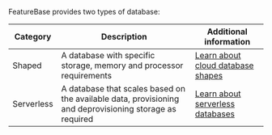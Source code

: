 FeatureBase provides two types of database:

| Category | Description | Additional information |
|---|---|---|
| Shaped | A database with specific storage, memory and processor requirements | [Learn about cloud database shapes](/docs/cloud/cloud-databases/cloud-db-shape) |
| Serverless | A database that scales based on the available data, provisioning and deprovisioning storage as required | [Learn about serverless databases](/docs/cloud/cloud-databases/cloud-db-serverless-home) |
